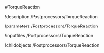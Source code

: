 <!-- MOOSE Object Documentation Stub: Remove this when content is added. -->
#TorqueReaction

!description /Postprocessors/TorqueReaction

!parameters /Postprocessors/TorqueReaction

!inputfiles /Postprocessors/TorqueReaction

!childobjects /Postprocessors/TorqueReaction

